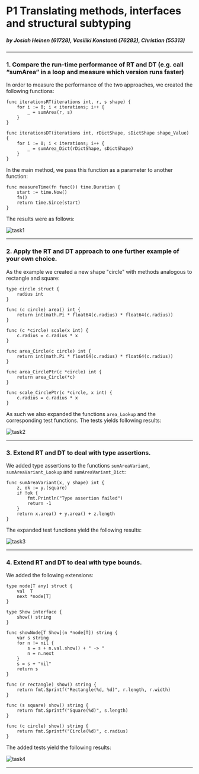 # P1 Translating methods, interfaces and structural subtyping
##### by Josiah Heinen (61728), Vasiliki Konstanti (76282), Christian (55313)

---

### 1. Compare the run-time performance of RT and DT (e.g. call “sumArea” in a loop and measure which version runs faster)
In order to measure the performance of the two approaches, we created the following functions:
```
func iterationsRT(iterations int, r, s shape) {
	for i := 0; i < iterations; i++ {
		_ = sumArea(r, s)
	}
}
```

```
func iterationsDT(iterations int, rDictShape, sDictShape shape_Value) {
	for i := 0; i < iterations; i++ {
		_ = sumArea_Dict(rDictShape, sDictShape)
	}
}
```
In the main method, we pass this function as a parameter to another function:
```
func measureTime(fn func()) time.Duration {
	start := time.Now()
	fn()
	return time.Since(start)
}
```
The results were as follows:

![task1](https://github.com/ChristianHauff42/model-based-sw/assets/102160452/65ed4f4d-ee6d-4ad1-bee6-bd04f440222f)

---

### 2. Apply the RT and DT approach to one further example of your own choice.

As the example we created a new shape "circle" with methods analogous to rectangle and square:
```
type circle struct {
	radius int
}

func (c circle) area() int {
	return int(math.Pi * float64(c.radius) * float64(c.radius))
}

func (c *circle) scale(x int) {
	c.radius = c.radius * x
}

func area_Circle(c circle) int {
	return int(math.Pi * float64(c.radius) * float64(c.radius))
}

func area_CirclePtr(c *circle) int {
	return area_Circle(*c)
}

func scale_CirclePtr(c *circle, x int) {
	c.radius = c.radius * x
}
```
As such we also expanded the functions ```area_Lookup``` and the corresponding test functions.
The tests yields following results:

![task2](https://github.com/ChristianHauff42/model-based-sw/assets/102160452/cff1f4c1-db23-466f-8618-bed08cf3cb25)

---

### 3. Extend RT and DT to deal with type assertions.
We added type assertions to the functions ```sumAreaVariant```, ```sumAreaVariant_Lookup``` and ```sumAreaVariant_Dict```:
```
func sumAreaVariant(x, y shape) int {
    z, ok := y.(square)
    if !ok {
        fmt.Println("Type assertion failed")
        return -1
    }
    return x.area() + y.area() + z.length
}
```

The expanded test functions yield the following results:

![task3](https://github.com/ChristianHauff42/model-based-sw/assets/102160452/130cefe4-e7f6-4574-98f1-5f0cba065cbe)

---

### 4. Extend RT and DT to deal with type bounds.
We added the following extensions:
```
type node[T any] struct {
    val  T
    next *node[T]
}

type Show interface {
    show() string
}

func showNode[T Show](n *node[T]) string {
    var s string
    for n != nil {
        s = s + n.val.show() + " -> "
        n = n.next
    }
    s = s + "nil"
    return s
}

func (r rectangle) show() string {
    return fmt.Sprintf("Rectangle(%d, %d)", r.length, r.width)
}

func (s square) show() string {
    return fmt.Sprintf("Square(%d)", s.length)
}

func (c circle) show() string {
    return fmt.Sprintf("Circle(%d)", c.radius)
}
```

The added tests yield the following results:

![task4](https://github.com/ChristianHauff42/model-based-sw/assets/102160452/1f5a4d80-5206-42d2-9ada-54e97cac2f21)

---
